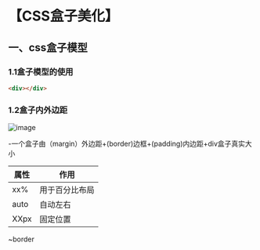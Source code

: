 
# 【CSS盒子美化】

 ## 一、css盒子模型

### 1.1盒子模型的使用
 ```html
<div></div>
```

### 1.2盒子内外边距

![image](https://user-images.githubusercontent.com/109905813/188826566-8ca2683d-cb0e-48ff-8634-acd4c015a757.png)

-一个盒子由（margin）外边距+(border)边框+(padding)内边距+div盒子真实大小

属性|作用
--|--
xx%|用于百分比布局
auto|自动左右
XXpx|固定位置

~border

